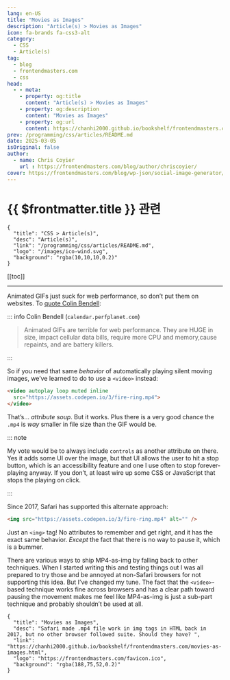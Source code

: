 ```yaml
---
lang: en-US
title: "Movies as Images"
description: "Article(s) > Movies as Images"
icon: fa-brands fa-css3-alt
category:
  - CSS
  - Article(s)
tag:
  - blog
  - frontendmasters.com
  - css
head:
  - - meta:
    - property: og:title
      content: "Article(s) > Movies as Images"
    - property: og:description
      content: "Movies as Images"
    - property: og:url
      content: https://chanhi2000.github.io/bookshelf/frontendmasters.com/movies-as-images.html
prev: /programming/css/articles/README.md
date: 2025-03-05
isOriginal: false
author:
  - name: Chris Coyier
    url : https://frontendmasters.com/blog/author/chriscoyier/
cover: https://frontendmasters.com/blog/wp-json/social-image-generator/v1/image/5281
---
```


# {{ $frontmatter.title }} 관련

```component VPCard
{
  "title": "CSS > Article(s)",
  "desc": "Article(s)",
  "link": "/programming/css/articles/README.md",
  "logo": "/images/ico-wind.svg",
  "background": "rgba(10,10,10,0.2)"
}
```

[[toc]]

---

<SiteInfo
  name="Movies as Images"
  desc="Safari made .mp4 file work in img tags in HTML back in 2017, but no other browser followed suite. Should they have? "
  url="https://frontendmasters.com/blog/movies-as-images/"
  logo="https://frontendmasters.com/favicon.ico"
  preview="https://frontendmasters.com/blog/wp-json/social-image-generator/v1/image/5281"/>

Animated GIFs just suck for web performance, so don’t put them on websites. To [<VPIcon icon="fas fa-globe"/>quote Colin Bendell](https://calendar.perfplanet.com/2017/animated-gif-without-the-gif/):

::: info Colin Bendell (<VPIcon icon="fas fa-globe"/><code>calendar.perfplanet.com</code>)

<SiteInfo
  name="Evolution of <img>: Gif without the GIF"
  desc="tl;dr GIFs are awesome but terrible for quality and performanc Replacing GIFs with <video> is better but has perf. drawbacks: not preloaded, uses range request Now you can <img src=”.mp4”>s in Safari Technology Previe Early results show mp4s in <img> tags display"
  url="https://calendar.perfplanet.com/2017/animated-gif-without-the-gif/"
  logo="https://calendar.perfplanet.com/wp-content/themes/wpc2/wpclogo.png"
  preview="https://colinbendell.cloudinary.com/image/upload/c_crop,f_auto,g_auto,h_350,w_400/v1512090971/Wizard-Clap-by-Markus-Magnusson.gif"/>

> Animated GIFs are terrible for web performance. They are HUGE in size, impact cellular data bills, require more CPU and memory,cause repaints, and are battery killers.

:::

So if you need that same *behavior* of automatically playing silent moving images, we’ve learned to do to use a `<video>` instead:

```html
<video autoplay loop muted inline
  src="https://assets.codepen.io/3/fire-ring.mp4">
</video>
```

That’s… *attribute soup*. But it works. Plus there is a very good chance the `.mp4` is *way* smaller in file size than the GIF would be.

::: note

My vote would be to always include `controls` as another attribute on there. Yes it adds some UI over the image, but that UI allows the user to hit a stop button, which is an accessibility feature and one I use often to stop forever-playing anyway. If you don’t, at least wire up some CSS or JavaScript that stops the playing on click.

:::

Since 2017, Safari has supported this alternate approach:

```html
<img src="https://assets.codepen.io/3/fire-ring.mp4" alt="" />
```

Just an `<img>` tag! No attributes to remember and get right, and it has the exact same behavior. *Except* the fact that there is no way to pause it, which is a bummer.

There are various ways to ship MP4-as-img by falling back to other techniques. When I started writing this and testing things out I was all prepared to try those and be annoyed at non-Safari browsers for not supporting this idea. But I’ve changed my tune. The fact that the `<video>`-based technique works fine across browsers and has a clear path toward pausing the movement makes me feel like MP4-as-img is just a sub-part technique and probably shouldn’t be used at all.

<CodePen
  user="chriscoyier"
  slug-hash="QwWvrqw"
  title="Video vs Img (MP4 Source)"
  :default-tab="['css','result']"
  :theme="$isDarkmode ? 'dark': 'light'"/>

<!-- TODO: add ARTICLE CARD -->
```component VPCard
{
  "title": "Movies as Images",
  "desc": "Safari made .mp4 file work in img tags in HTML back in 2017, but no other browser followed suite. Should they have? ",
  "link": "https://chanhi2000.github.io/bookshelf/frontendmasters.com/movies-as-images.html",
  "logo": "https://frontendmasters.com/favicon.ico",
  "background": "rgba(188,75,52,0.2)"
}
```
